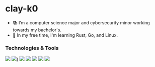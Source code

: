 # clay-k0

- 📚 I’m a computer science major and cybersecurity minor working towards my bachelor's.
- 🌱 In my free time, I'm learning Rust, Go, and Linux.

### Technologies & Tools

[![](https://img.shields.io/badge/OS-EndeavorOS-2977B9?logo=arch-linux&logoColor=white)](https://endeavouros.com/)
[![](https://img.shields.io/badge/Shell-kitty-7E7E7E?logo=GNU+Bash&logoColor=white)](https://sw.kovidgoyal.net/kitty/))
[![](https://img.shields.io/badge/Editor-nvim-57A143?logo=Neovim&logoColor=white)](https://neovim.io/)
[![](https://img.shields.io/badge/VCS-Git-orange?logo=Git)](https://github.com/clay-k0)
[![](https://img.shields.io/badge/Code-Rust-dea584?logo=Rust)](https://rust-lang.org)
![](https://img.shields.io/badge/Code-Python-3572a5?logo=Python&logoColor=white)
[![](https://img.shields.io/badge/Code-Go-00add8?logo=Go&logoColor=white)](https://golang.org/)
